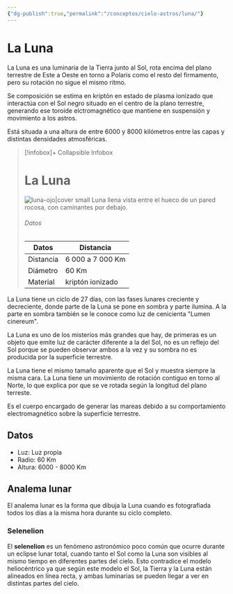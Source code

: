 ```yaml
---
{"dg-publish":true,"permalink":"/conceptos/cielo-astros/luna/"}
---
```



# La Luna

La Luna es una luminaria de la Tierra junto al Sol, rota encima del plano terrestre de Este a Oeste en torno a Polaris como el resto del firmamento, pero su rotación no sigue el mismo ritmo.

Se composición se estima en kriptón en estado de plasma ionizado que interactúa con el Sol negro situado en el centro de la plano terrestre, generando ese toroide elctromagnético que mantiene en suspensión y movimiento a los astros.

Está situada a una altura de entre 6000 y 8000 kilómetros entre las capas y distintas densidades atmosféricas.

> [!infobox]+ Collapsible Infobox
> # La Luna
> ![luna-ojo|cover small](https://i.imgur.com/9mGOiSO.jpg)
> Luna llena vista entre el hueco de un pared rocosa, con caminantes por debajo.
> ###### Datos
> | Datos |  Distancia |
> | ---- | --------------- |
> | Distancia | 6 000 a 7 000 Km |
> | Diámetro | 60 Km |
> | Material | kriptón ionizado |


La Luna tiene un ciclo de 27 días, con las fases lunares creciente y decreciente, donde parte de la Luna se pone en sombra y parte ilumina. A la parte en sombra también se le conoce como luz de cenicienta "Lumen cinereum".

La Luna es uno de los misterios más grandes que hay, de primeras es un objeto que emite luz de carácter diferente a la del Sol, no es un reflejo del Sol porque se pueden observar ambos a la vez y su sombra no es producida por la superficie terrestre.

La Luna tiene el mismo tamaño aparente que el Sol y muestra siempre la misma cara. La Luna tiene un movimiento de rotación contiguo en torno al Norte, lo que explica por que se ve rotada según la longitud del plano terreste.

Es el cuerpo encargado de generar las mareas debido a su comportamiento electromagnético sobre la superficie terrestre.

## Datos
- Luz: Luz propia
- Radio: 60 Km
- Altura: 6000 - 8000 Km


## Analema lunar
El analema lunar es la forma que dibuja la Luna cuando es fotografiada todos los días a la misma hora durante su ciclo completo.


### Selenelion

El **selenelion** es un fenómeno astronómico poco común que ocurre durante un eclipse lunar total, cuando tanto el Sol como la Luna son visibles al mismo tiempo en diferentes partes del cielo. Esto contradice el modelo heliocéntrico ya que según este modelo el Sol, la Tierra y la Luna están alineados en línea recta, y ambas luminarias se pueden llegar a ver en distintas partes del cielo.
